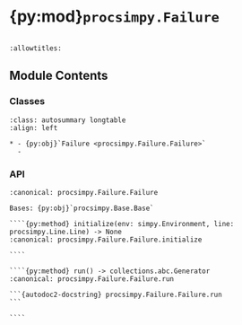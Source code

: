 # {py:mod}`procsimpy.Failure`

```{py:module} procsimpy.Failure
```

```{autodoc2-docstring} procsimpy.Failure
:allowtitles:
```

## Module Contents

### Classes

````{list-table}
:class: autosummary longtable
:align: left

* - {py:obj}`Failure <procsimpy.Failure.Failure>`
  -
````

### API

`````{py:class} Failure(id: str, name: str, *, victim: procsimpy.Node.Node, TTF: procsimpy.ProbDistribution.ProbDistribution, TTR: procsimpy.ProbDistribution.ProbDistribution)
:canonical: procsimpy.Failure.Failure

Bases: {py:obj}`procsimpy.Base.Base`

````{py:method} initialize(env: simpy.Environment, line: procsimpy.Line.Line) -> None
:canonical: procsimpy.Failure.Failure.initialize

````

````{py:method} run() -> collections.abc.Generator
:canonical: procsimpy.Failure.Failure.run

```{autodoc2-docstring} procsimpy.Failure.Failure.run
```

````

`````
